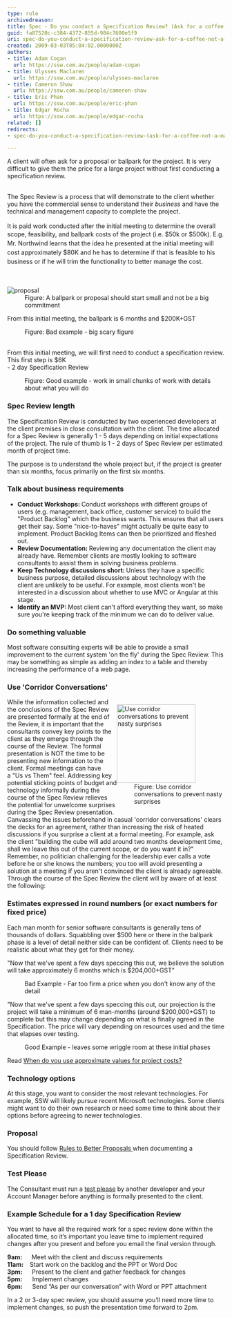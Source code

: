 ```yaml
---
type: rule
archivedreason: 
title: Spec - Do you conduct a Specification Review? (Ask for a coffee not a marriage)
guid: fa87520c-c384-4372-855d-984c7600e5f9
uri: spec-do-you-conduct-a-specification-review-ask-for-a-coffee-not-a-marriage
created: 2009-03-03T05:04:02.0000000Z
authors:
- title: Adam Cogan
  url: https://ssw.com.au/people/adam-cogan
- title: Ulysses Maclaren
  url: https://ssw.com.au/people/ulysses-maclaren
- title: Cameron Shaw
  url: https://ssw.com.au/people/cameron-shaw
- title: Eric Phan
  url: https://ssw.com.au/people/eric-phan
- title: Edgar Rocha
  url: https://ssw.com.au/people/edgar-rocha
related: []
redirects:
- spec-do-you-conduct-a-specification-review-(ask-for-a-coffee-not-a-marriage)

---
```



A client will often ask for a proposal or&#160;ballpark for the project. It is very difficult to give them the price for a large project without first conducting a specification review.&#160;<div><br><div>The Spec Review is a process that will demonstrate to the client whether you have the commercial sense to understand their *business* and have the technical and management capacity to complete the project.<br>​<br>It&#160;is paid work conducted after the initial meeting to determine the overall scope, feasibility, and ballpark costs of the project (i.e. $50k or $500k).&#160;<span style="line-height&#58;1.5em;">​E.g. Mr. Northwind learns that the idea he presented at the initial meeting will cost approximately $80K and he has to determine if that is feasible to his business or if he will trim the functionality to better manage the cost.</span></div></div>
<br><excerpt class='endintro'></excerpt><br>
<dl class="image"><dt> <img src="/PublishingImages/proposal.jpg" alt="proposal" /> </dt><dd>Figure&#58; A ballpark or proposal should start small and not be a big commitment<br></dd></dl><p class="ssw15-rteElement-GreyBox">From this initial meeting, the ballpark is 6 months and $200K+GST <br></p><dd class="ssw15-rteElement-FigureBad">Figure&#58; Bad example - big scary figure<br><br></dd><p class="ssw15-rteElement-GreyBox">From this initial meeting, we will first need to conduct a specification review. This first step is $6K<br>- 2 day&#160;Specification Review&#160;</p><dd class="ssw15-rteElement-FigureGood">Figure&#58; Good example - work in small chunks of work with details about what you will do<br></dd><h3 class="ssw15-rteElement-H3">Spec Review length<br></h3><p>The Specification Review is conducted by two experienced developers at the client premises in close consultation with the client. The time allocated for a Spec Review is generally 1 - 5 days depending on initial expectations of the project. The rule of thumb is 1 - 2 days of&#160;Spec Review per estimated month of project time.&#160;</p><p>The purpose is to understand the whole project but, if the project is greater than six months, focus primarily on the first six months. <br></p><h3 class="ssw15-rteElement-H3">Talk about business requireme​nts<br></h3><ul><li> 
      <strong>Conduct Workshops&#58; </strong>Conduct workshops with different groups of users (e.g. management, back office, customer service) to build the &quot;Product Backlog&quot; which the business wants. This ensures that&#160;all users get their say. Some &quot;nice-to-haves&quot; might actually be quite easy to implement. Product Backlog Items can then be prioritized and fleshed out.</li><li> 
      <strong>Review Documentation&#58; </strong>Reviewing any documentation the client may already have. Remember clients are mostly looking to software consultants to assist them in solving business problems.</li><li> 
      <strong>Keep&#160;Technology discussions short&#58; </strong>Unless they have a specific business purpose, detailed discussions about technology with the client&#160;are unlikely to be useful. For example, most clients won't be interested in a discussion about whether to use MVC or Angular at this stage.</li><li> 
      <strong>Identify an MVP&#58; </strong>Most client can't afford everything they want, so make sure you're keeping track of the minimum we can do to deliver value. <br></li></ul><h3 class="ssw15-rteElement-H3">Do something valuable​<br></h3><p>Most software consulting experts&#160;will be able to provide a small improvement to the current system 'on the fly' during the Spec Review. This may be something as simple as adding an index to a table and thereby increasing the performance of a web page.</p><h3 class="ssw15-rteElement-H3">Use 'Corridor Conversations'</h3><dl class="image" style="width&#58;250px;clear&#58;right;float&#58;right;"><dt> <img class="ms-rteCustom-ImageArea" alt="Use corridor conversations to prevent nasty surprises" src="/PublishingImages/ProjectManagement_Suprise.jpg" border="0" style="width&#58;182px;" /> </dt><dd> <span class="ms-rteCustom-FigureNormal">Figure&#58; Use corridor conversations to prevent nasty surprises </span></dd></dl><p>While the information collected and the conclusions of the Spec Review are presented formally at the end of the Review,&#160;it is important that the consultants&#160;convey key points to the client as they emerge through the course of the Review. The formal presentation is NOT the time to be presenting new information to the client. Formal meetings can have a&#160;&quot;Us vs Them&quot; feel. Addressing key potential sticking points of budget and technology informally during the course of the Spec Review relieves the potential for unwelcome surprises during the Spec Review presentation. Canvassing the issues beforehand in casual 'corridor conversations' clears the decks for an agreement, rather than increasing the risk of heated discussions if you surprise a client at a formal meeting. For example, ask the client &quot;building the cube will add around two months development time, shall we leave this out of the current scope, or do you want it in?&quot; Remember, no politician challenging for the leadership ever calls a vote before he or she knows the numbers; you too will avoid presenting a solution at a meeting if you aren't convinced the client is already agreeable. Through the course of the Spec Review the client will by aware of at least the following&#58;</p><h3 class="ssw15-rteElement-H3">Estimates&#160;expressed in round numbers (or exact numbers for fixed price)</h3><p>Each man month for senior software consultants is generally tens of thousands of dollars. Squabbling over $500 here or there in the ballpark phase is a level of detail neither side can be confident of. Clients need&#160;to be realistic about what they get for their money.</p><p class="ssw15-rteElement-GreyBox">&quot;Now that we've spent a few days speccing this out, we believe the solution will take approximately 6 months which is $204,000+GST&quot;</p><dd class="ssw15-rteElement-FigureBad">Bad Example - Far too firm a price when you don't know any of the detail </dd> 

   <p class="ssw15-rteElement-GreyBox">&quot;Now that we've spent a few days speccing this out, our projection is the project will take a minimum of 6 man-months (around $200,000+GST) to complete but this may change depending on what is finally agreed in the Specification. The price will vary depending on resources used and the time that elapses over testing. <br></p><dd class="ssw15-rteElement-FigureGood">Good Example - leaves some wriggle room at these initial phases </dd><p>Read <a href="http&#58;//www.ssw.com.au/ssw/standardsinternal/inductiontraining/inductionsalespeople.aspx#Use-approximate-values">When do you use approximate values for project costs?</a> <br></p><h3 class="ssw15-rteElement-H3">Technology options</h3><p>At this stage, you want to consider the most relevant technologies. For example, SSW will likely pursue recent Microsoft technologies. Some clients might want to do their own research or need some time to think about their options before agreeing to newer technologies.</p><h3 class="ssw15-rteElement-H3">Proposal <br></h3><p>You should follow <a href="http&#58;//www.ssw.com.au/ssw/Standards/Rules/RulesToBetterProposals.aspx">Rules to Better Proposals </a>when documenting a Specification Review.</p><h3 class="ssw15-rteElement-H3">Test Please</h3><p>The Consultant&#160;must run a <a href="/_layouts/15/FIXUPREDIRECT.ASPX?WebId=3dfc0e07-e23a-4cbb-aac2-e778b71166a2&amp;TermSetId=07da3ddf-0924-4cd2-a6d4-a4809ae20160&amp;TermId=d66a9404-2ca9-4d19-ad6c-df1618b4fc28">test please</a> by another developer and your Account Manager&#160;before anything is formally presented to the client.</p><h3 class="ssw15-rteElement-H3">Example Schedule for a 1 day Specification&#160;Review<br></h3><p>You want to have all the required work for a spec review done within the allocated time, so it’s important you leave time to implement required changes after you present&#160;and before you email the final version through. <br></p><p><b>9am&#58;&#160;&#160;&#160;</b>&#160;&#160; Meet with the client and discuss requirements<br><b>11am&#58;&#160;&#160;</b>&#160; Start work on the backlog and the PPT or Word Doc<br><b>3pm&#58;&#160;&#160;&#160;</b>&#160;&#160; Present to the client and gather feedback for changes<br><b>5pm&#58;&#160;</b>&#160;&#160;&#160;&#160; Implement changes<br><b>6pm&#58;&#160;&#160;</b>&#160;&#160;&#160; Send “As per our conversation” with Word or PPT attachment<br></p><p>In a 2 or 3-day spec review, you should assume you’ll need more time to implement changes, so push the presentation time forward to 2pm.<br></p>


